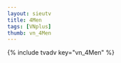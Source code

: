 ```yaml
--- 
layout: sieutv
title: 4Men
tags: [VNplus]
thumb: vn_4Men
---
```

{% include tvadv key="vn_4Men" %} 
